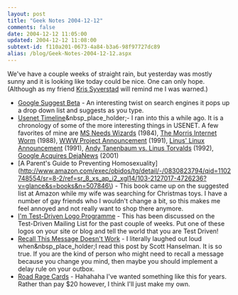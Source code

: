 ```yaml
---
layout: post
title: "Geek Notes 2004-12-12"
comments: false
date: 2004-12-12 11:05:00
updated: 2004-12-12 11:08:00
subtext-id: f110a201-0673-4a84-b3a6-98f97727dc89
alias: /blog/Geek-Notes-2004-12-12.aspx
---
```



We've have a couple weeks of straight rain, but yesterday was mostly sunny and it is looking like today could be nice. One can only hope. (Although as my friend [Kris Syverstad](http://weblogs.ilg.com/ksyverstad/) will remind me I was warned.)

  * [Google Suggest Beta](http://www.google.com/webhp?complete=1&hl=en) - An interesting twist on search engines it pops up a drop down list and suggests as you type.
  * [Usenet Timeline](http://www.google.com/googlegroups/archive_announce_20.html)&nbsp_place_holder;- I ran into this a while ago. It is a chronology of some of the more interesting things in USENET. A few favorites of mine are [MS Needs Wizards](http://groups-beta.google.com/group/net.jobs/browse_thread/thread/931a1f4c1da6967) (1984), [The Morris Internet Worm](http://groups-beta.google.com/group/comp.protocols.tcp-ip/browse_thread/thread/b19e7420655f15b7) (1988), [WWW Project Announcement](http://groups.google.com/groups?selm=6487%40cernvax.cern.ch) (1991), [Linus' Linux Announcement](http://groups-beta.google.com/group/comp.os.minix/browse_thread/thread/e3df794a2bce97da) (1991), [Andy Tanenbaum vs. Linus Torvalds](http://groups-beta.google.com/group/comp.os.minix/browse_frm/thread/c25870d7a41696d2) (1992), [Google Acquires DejaNews](http://groups-beta.google.com/group/news.admin.net-abuse.usenet/browse_thread/thread/129d92bc5e3c684c) (2001)
  * [A Parent's Guide to Preventing Homosexuality](http://www.amazon.com/exec/obidos/tg/detail/-/0830823794/qid=1102748554/sr=8-2/ref=sr_8_xs_ap_i2_xgl14/103-2127017-4726236?v=glance&s=books&n=507846\) - This book came up on the suggested list at Amazon while my wife was searching for Christmas toys. I have a number of gay friends who I wouldn't change a bit, so this makes me feel annoyed and not really want to shop there anymore.
  * [I'm Test-Driven Logo Programme](http://www.testdriven.com/modules/tinycontent/index.php?id=1#programme.) - This has been discussed on the Test-Driven Mailing List for the past couple of weeks. Put one of these logos on your site or blog and tell the world that you are Test Driven!
  * [Recall This Message Doesn't Work](http://www.hanselman.com/blog/PermaLink.aspx?guid=19e07df8-de41-4c26-b903-ca70d20b97a9) - I literally laughed out loud when&nbsp_place_holder;I read this post by Scott Hanselman. It is so true. If you are the kind of person who might need to recall a message because you change you mind, then maybe you should implement a delay rule on your outbox.
  * [Road Rage Cards](http://roadragecards.com/) - Hahahaha I've wanted something like this for years. Rather than pay $20 however, I think I'll just make my own.
